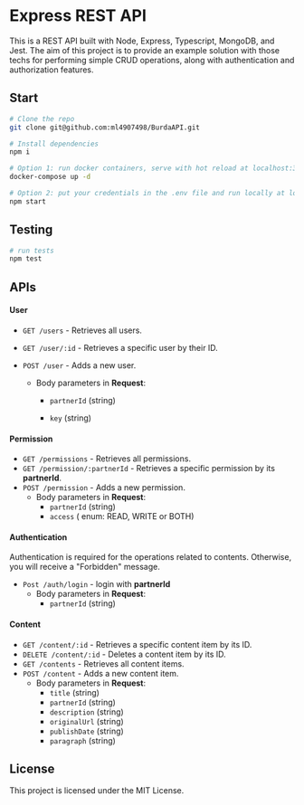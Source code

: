 

# Express REST API

This is a REST API built with Node, Express, Typescript, MongoDB, and Jest. The aim of this project is to provide an example solution with those techs for performing simple CRUD operations, along with authentication and authorization features.

## Start

```bash
# Clone the repo
git clone git@github.com:ml4907498/BurdaAPI.git

# Install dependencies
npm i

# Option 1: run docker containers, serve with hot reload at localhost:3000
docker-compose up -d

# Option 2: put your credentials in the .env file and run locally at localhost:3000
npm start

```

## Testing

```bash
# run tests
npm test
```



## APIs

#### User

- `GET /users` - Retrieves all users.

- `GET /user/:id` - Retrieves a specific user by their ID.

- `POST /user` - Adds a new user.

  - Body parameters in **Request**:

    - `partnerId` (string) 

    - `key` (string)

#### Permission

- `GET /permissions` - Retrieves all permissions.
- `GET /permission/:partnerId` - Retrieves a specific permission by its **partnerId**.
- `POST /permission` - Adds a new permission.
  - Body parameters in **Request**:
    - `partnerId` (string) 
    - `access` ( enum:  READ, WRITE or BOTH)

#### Authentication

Authentication is required for the operations related to contents. Otherwise, you will receive a "Forbidden" message.

- `Post /auth/login` -  login with **partnerId**
  - Body parameters in **Request**:
    - `partnerId` (string) 

#### Content

- `GET /content/:id` - Retrieves a specific content item by its ID.
- `DELETE /content/:id` - Deletes a content item by its ID.
- `GET /contents` - Retrieves all content items.
- `POST /content` - Adds a new content item.
  - Body parameters in **Request**:
    - `title` (string)
    - `partnerId` (string)
    - `description` (string)
    - `originalUrl` (string)
    - `publishDate` (string)
    - `paragraph` (string)

## License

This project is licensed under the MIT License.
